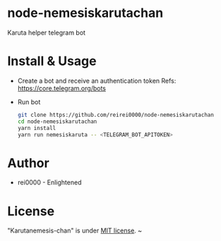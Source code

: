 # node-nemesiskarutachan

Karuta helper telegram bot

# Install & Usage

* Create a bot and receive an authentication token
  Refs: https://core.telegram.org/bots

* Run bot
    ```bash
    git clone https://github.com/reirei0000/node-nemesiskarutachan
    cd node-nemesiskarutachan
    yarn install
    yarn run nemesiskaruta -- <TELEGRAM_BOT_APITOKEN>
    ```

# Author

* rei0000 - Enlightened

# License

"Karutanemesis-chan" is under [MIT license](https://en.wikipedia.org/wiki/MIT_License).
~                                                                                         
